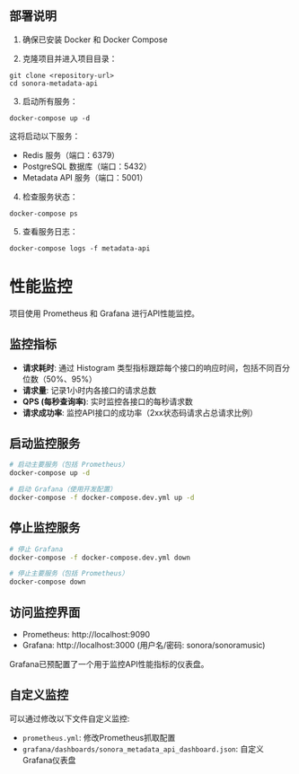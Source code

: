 ## 部署说明

1. 确保已安装 Docker 和 Docker Compose

2. 克隆项目并进入项目目录：
```shell
git clone <repository-url>
cd sonora-metadata-api
```

3. 启动所有服务：
```shell
docker-compose up -d
```

这将启动以下服务：
- Redis 服务（端口：6379）
- PostgreSQL 数据库（端口：5432）
- Metadata API 服务（端口：5001）

4. 检查服务状态：
```shell
docker-compose ps
```

5. 查看服务日志：
```shell
docker-compose logs -f metadata-api
```

# 性能监控

项目使用 Prometheus 和 Grafana 进行API性能监控。

## 监控指标

- **请求耗时**: 通过 Histogram 类型指标跟踪每个接口的响应时间，包括不同百分位数（50%、95%）
- **请求量**: 记录1小时内各接口的请求总数
- **QPS (每秒查询率)**: 实时监控各接口的每秒请求数
- **请求成功率**: 监控API接口的成功率（2xx状态码请求占总请求比例）

## 启动监控服务

```bash
# 启动主要服务（包括 Prometheus）
docker-compose up -d

# 启动 Grafana（使用开发配置）
docker-compose -f docker-compose.dev.yml up -d
```

## 停止监控服务

```bash
# 停止 Grafana
docker-compose -f docker-compose.dev.yml down

# 停止主要服务（包括 Prometheus）
docker-compose down
```

## 访问监控界面

- Prometheus: http://localhost:9090
- Grafana: http://localhost:3000 (用户名/密码: sonora/sonoramusic)

Grafana已预配置了一个用于监控API性能指标的仪表盘。

## 自定义监控

可以通过修改以下文件自定义监控:

- `prometheus.yml`: 修改Prometheus抓取配置
- `grafana/dashboards/sonora_metadata_api_dashboard.json`: 自定义Grafana仪表盘
